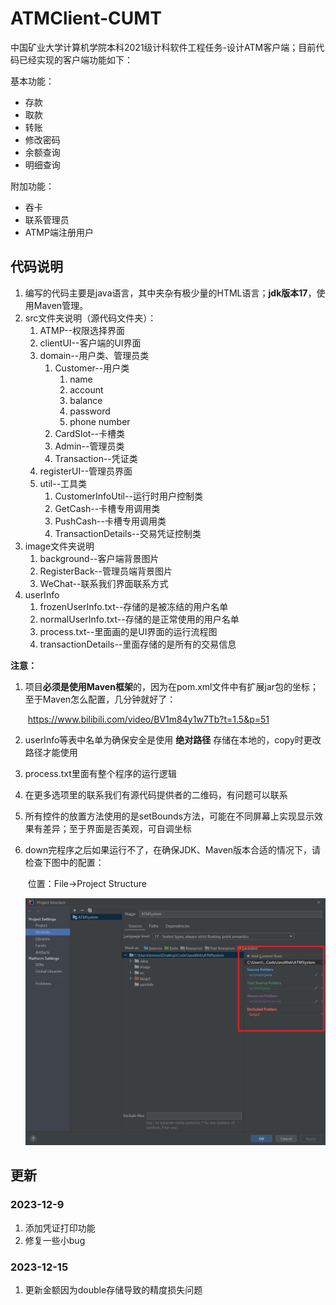 # ATMClient-CUMT

中国矿业大学计算机学院本科2021级计科软件工程任务-设计ATM客户端；目前代码已经实现的客户端功能如下：

基本功能：

- 存款
- 取款
- 转账
- 修改密码
- 余额查询
- 明细查询

附加功能：

- 吞卡
- 联系管理员
- ATMP端注册用户

## 代码说明

1. 编写的代码主要是java语言，其中夹杂有极少量的HTML语言；**jdk版本17**，使用Maven管理。
2. src文件夹说明（源代码文件夹）：
   1. ATMP--权限选择界面
   2. clientUI--客户端的UI界面
   3. domain--用户类、管理员类
      1. Customer--用户类
         1. name
         2. account
         3. balance
         4. password
         5. phone number
      2. CardSlot--卡槽类
      3. Admin--管理员类
      4. Transaction--凭证类
   4. registerUI--管理员界面
   5. util--工具类
      1. CustomerInfoUtil--运行时用户控制类
      2. GetCash--卡槽专用调用类
      3. PushCash--卡槽专用调用类
      4. TransactionDetails--交易凭证控制类
3. image文件夹说明
   1. background--客户端背景图片
   2. RegisterBack--管理员端背景图片
   3. WeChat--联系我们界面联系方式
4. userInfo
   1. frozenUserInfo.txt--存储的是被冻结的用户名单
   2. normalUserInfo.txt--存储的是正常使用的用户名单
   3. process.txt--里面画的是UI界面的运行流程图
   4. transactionDetails--里面存储的是所有的交易信息

**注意：**

1. 项目**必须是使用Maven框架**的，因为在pom.xml文件中有扩展jar包的坐标；至于Maven怎么配置，几分钟就好了：

   ​									https://www.bilibili.com/video/BV1m84y1w7Tb?t=1.5&p=51

2. userInfo等表中名单为确保安全是使用 **绝对路径** 存储在本地的，copy时更改路径才能使用

3. process.txt里面有整个程序的运行逻辑

4. 在更多选项里的联系我们有源代码提供者的二维码，有问题可以联系

5. 所有控件的放置方法使用的是setBounds方法，可能在不同屏幕上实现显示效果有差异；至于界面是否美观，可自调坐标

7. down完程序之后如果运行不了，在确保JDK、Maven版本合适的情况下，请检查下图中的配置：

   ​	位置：File->Project Structure

   ![image-20231209144945542](image/image-20231209144945542.png)

## 更新

### 2023-12-9

1. 添加凭证打印功能
3. 修复一些小bug

### 2023-12-15

1. 更新金额因为double存储导致的精度损失问题

